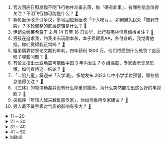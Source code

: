 1. 官方回应日照发现不明飞行物并准备击落，称「确有此事」，有哪些信息值得关注？不明飞行物可能是什么？ [:link:](https://www.zhihu.com/question/583594930)
2. 新轮医保改革引争议，多地回应新医改「个人吃亏」，如何避免民众「被剥夺感」？本轮调整的底层逻辑是什么？ [:link:](https://www.zhihu.com/question/583560461)
3. 伊朗总统莱希将于 2 月 14 日至 16 日访华，此行有哪些信息值得关注？ [:link:](https://www.zhihu.com/question/583563822)
4. 男孩在追求我，约我出去玩剧本杀，本子费跟我AA，各付各的，我觉得他抠。你们觉得我正常吗？ [:link:](https://www.zhihu.com/question/581989296)
5. 姐弟俩靠仿冒论文期刊牟利，四年获利 1800 万，他们将受到什么处罚？这反映了哪些问题？ [:link:](https://www.zhihu.com/question/583613698)
6. 有论文指出土叙地震可能致中国 3 年内发生 7-8 级强震，专家表示无须恐慌，如何看待这一结论？ [:link:](https://www.zhihu.com/question/583555107)
7. 「二胎儿童」将迎来「入学潮」，多地发布 2023 年中小学学位预警，哪些信息值得关注？ [:link:](https://www.zhihu.com/question/583646196)
8. 《三体》的导演杨磊并没有什么厚重的履历，为什么突然能拍出这么好的电视剧？ [:link:](https://www.zhihu.com/question/582218358)
9. 央视评「年轻人越来越反感专家」，你如何看待专家建议？ [:link:](https://www.zhihu.com/question/582958215)
10. 男人戴不戴手表对气质的影响有多大？ [:link:](https://www.zhihu.com/question/451932206)
<details>
<summary>11 ~ 20</summary>

11. 如何评价演员张颂文？ [:link:](https://www.zhihu.com/question/581615044)
12. 《阿凡达2：水之道》密钥再次延期，将延长上映至3月12日，对此你怎么看？ [:link:](https://www.zhihu.com/question/583374712)
13. “师范热”还会持续多久？ [:link:](https://www.zhihu.com/question/552345598)
14. 沙溢在电影《流浪地球 2》中的演技如何？ [:link:](https://www.zhihu.com/question/582402771)
15. 如果把你和 Ta 之间的爱情经历写成一段故事，故事的开头你会怎么去写？ [:link:](https://www.zhihu.com/question/583149939)
16. 原神里为什么没有用来测试技能的木桩？ [:link:](https://www.zhihu.com/question/583592536)
17. 乌拒绝与俄「无条件」谈判，称「只有乌克兰胜利才能结束欧洲战争」，如何看待此番态度？这释放了哪些信号？ [:link:](https://www.zhihu.com/question/583722545)
18. 如何评价原神最新任务《演武传心》？ [:link:](https://www.zhihu.com/question/583403525)
19. 某财经博主因苹果期货走跌决定卖苹果现货，交割 1500 吨后滞销，交易对手是百亿私募，如何看待此事？ [:link:](https://www.zhihu.com/question/583360820)
20. 有哪些装修设计是花钱买教训？ [:link:](https://www.zhihu.com/question/389427209)
</details>
<details>
<summary>21 ~ 30</summary>

21. 如果你有孩子，你会教育她人性本善还是人性本恶？ [:link:](https://www.zhihu.com/question/577468063)
22. 如何看待吴易昺历史性夺冠？ [:link:](https://www.zhihu.com/question/583706093)
23. 如何看待程耳 王一博二次合作人鱼？ [:link:](https://www.zhihu.com/question/583504828)
24. 要原谅曾经伤害过自己的人吗？ [:link:](https://www.zhihu.com/question/583505226)
25. 广西南宁房贷年龄期限可延长至 80 岁，这一规定是否适当？可能会遇到哪些现实问题？ [:link:](https://www.zhihu.com/question/583579872)
26. 捐精会不会加大未来出现近亲结婚的概率？ [:link:](https://www.zhihu.com/question/33255871)
27. 为什么《狂飙》里面的录音笔毁不掉? [:link:](https://www.zhihu.com/question/583044554)
28. 情人节期间女性预订酒店金额比男性高近 3 成， 且女性用户比男性用户更愿意为浪漫买单，如何看待此事? [:link:](https://www.zhihu.com/question/583551894)
29. 电影《黑豹 2》上映 4 天总票房破 5000 万，如何评价这部电影？ [:link:](https://www.zhihu.com/question/583273431)
30. 为什么二战末期大量德军会选择向美军投降，而不是脱下军装回到家乡呢？ [:link:](https://www.zhihu.com/question/517551648)
</details>
<details>
<summary>31 ~ 40</summary>

31. 男子高铁上抽烟致列车减速停站，家属称「他又没有杀人，至于吗」，后续如何处理？这起到什么警示作用？ [:link:](https://www.zhihu.com/question/583170276)
32. 女工人干活时在厕所 5 分钟产子，夫妻双方均未察觉怀孕，如何看待此事？怎样从医学角度分析？ [:link:](https://www.zhihu.com/question/582956082)
33. 如何评价《中国奇谭》第八集《玉兔》? [:link:](https://www.zhihu.com/question/579004908)
34. 华为表示「在与 ChatGPT 相关的大模型领域早有布局，正通过建立联合体推动产业化」，透露哪些信息？ [:link:](https://www.zhihu.com/question/583147981)
35. 国台办称「由于民进党当局阻挡，大陆吊唁星云法师代表团无法赴台 」，对台当局这一行为如何评价？ [:link:](https://www.zhihu.com/question/583347028)
36. 米哈游新作《崩坏：星穹铁道》是否有成为现象级的潜质？ [:link:](https://www.zhihu.com/question/531184369)
37. 一味的去迎合别人，真的能维持友谊吗? [:link:](https://www.zhihu.com/question/576407365)
38. 《流浪地球 2》中，为什么 2044 年空间站被炸了会原地坠落？ [:link:](https://www.zhihu.com/question/580194787)
39. 加拿大称美军战机于 11 日在加领空击落「飞行物」，有哪些值得关注的信息？ [:link:](https://www.zhihu.com/question/583547744)
40. 22-23 赛季 NBA 湖人 109:103 勇士，三新援合砍 31 分，如何评价这场比赛？ [:link:](https://www.zhihu.com/question/583546788)
</details>
<details>
<summary>41 ~ 50</summary>

41. 一个女生怎么变得更优秀? [:link:](https://www.zhihu.com/question/583457896)
42. 殷野王真的能接灭绝师太三掌吗？ [:link:](https://www.zhihu.com/question/582050248)
43. 国内哪个男演员适合演《三体》里的章北海？ [:link:](https://www.zhihu.com/question/540660135)
44. 未来，哪个行业比较吃香？ [:link:](https://www.zhihu.com/question/324178166)
45. 曾经的「留守儿童」成为年轻一代务工者，自己「辛苦一点也要带孩子出去」，如何看待这代人的选择？ [:link:](https://www.zhihu.com/question/582971445)
46. 既然自热食品一加热就会产生大量的一氧化碳，那么天天吃安全吗？ [:link:](https://www.zhihu.com/question/583236634)
47. 2023 有什么长续航的笔记本电脑推荐？ [:link:](https://www.zhihu.com/question/582346143)
48. 昆虫演化真的符合进化论吗？ [:link:](https://www.zhihu.com/question/583142351)
49. 俄媒称「北溪」管道爆炸 3 个月前，美德军机频现附近海域，超低空飞行并关闭了应答机，哪些信息值得关注？ [:link:](https://www.zhihu.com/question/583397449)
50. 台亲绿名嘴称「台导弹名列前茅，可是不能讲」，如何评价台湾导弹的实力？ [:link:](https://www.zhihu.com/question/583391351)
</details><details>
<summary>bilibili</summary>

1. 我们复刻了一道米其林三星招牌菜！ [:link:](//www.bilibili.com/video/BV1V84y1V7En)
2. 中国富豪大换血，十大富豪，你还认识谁？ [:link:](//www.bilibili.com/video/BV1hs4y1e7LV)
3. “我觉得他在占便宜”好人被枪指着，已经是常态 [:link:](//www.bilibili.com/video/BV1dM411Y7Uj)
4. 一杆进七个！当九球天后遇上高速摄影机，谁会更胜一筹？ [:link:](//www.bilibili.com/video/BV1rT411Q7DN)
5. 糖果、果冻、小药片......“黑心毒贩”货源大揭秘 >> [:link:](//www.bilibili.com/video/BV1Kv4y1t7cW)
6. 给流浪猫制作冬季大型饮水器 [:link:](//www.bilibili.com/video/BV1y8411T7h5)
7. 《崩坏：星穹铁道》白露角色PV——「天干物燥」 [:link:](//www.bilibili.com/video/BV1n84y1G7HE)
8. 【猛男版】新宝岛丨竖屏重制，史诗级更新 [:link:](//www.bilibili.com/video/BV1314y1c7gh)
9. 老MC玩家的热爱岂是你网易能代理的?! [:link:](//www.bilibili.com/video/BV1rd4y1n7Hc)
10. 鹅鸭傻 [:link:](//www.bilibili.com/video/BV1Q14y1F7B2)
<details>
<summary>11 ~ 20</summary>

11. 朋友永远都是游戏最高“配置” [:link:](//www.bilibili.com/video/BV15D4y1K7cC)
12. 专业偷子 [:link:](//www.bilibili.com/video/BV1584y1V7uM)
13. 这 是......转 生 大 肠 [:link:](//www.bilibili.com/video/BV13Y411i7ii)
14. “花儿为什么那样红？” [:link:](//www.bilibili.com/video/BV1RY411v7WM)
15. 汉服在国外，给外国人体验汉服 [:link:](//www.bilibili.com/video/BV1jR4y1B7tW)
16. 跳着健康健身的阳康比心舞，心情无比畅通比❤ [:link:](//www.bilibili.com/video/BV18G4y1N7h7)
17. 我们花费五年时间收集打磨，感受这召唤师操作的大气磅礴与刀尖舞蹈吧！ [:link:](//www.bilibili.com/video/BV1uA411z7XC)
18. 放眼综艺界是炸裂的程度！10个艺人种地半年的奇葩综艺《种地吧》 [:link:](//www.bilibili.com/video/BV1us4y1e7Bw)
19. 我把经典游戏都速通了一遍？？ [:link:](//www.bilibili.com/video/BV1RR4y1z7Hv)
20. 叠 甲 圣 经 [:link:](//www.bilibili.com/video/BV1hM411Y7XL)
</details>
<details>
<summary>21 ~ 30</summary>

21. 《官  宣》 [:link:](//www.bilibili.com/video/BV1T84y1V7Tz)
22. 夏叔是什么级别的厨师？ [:link:](//www.bilibili.com/video/BV11A411B7nw)
23. 他一元中满命，我一抽送寿命 3 [:link:](//www.bilibili.com/video/BV14T411Q7PB)
24. 拒绝答辩，吃点好的！漫威零差评佳作《马面雷神》 [:link:](//www.bilibili.com/video/BV1VG4y1K7Nu)
25. “可惜了，这么过瘾的台词再也没有了！” [:link:](//www.bilibili.com/video/BV1Rv4y147Fm)
26. 乱世腾龙、再造河山，土耳其国父：凯末尔【历史调研室37】 [:link:](//www.bilibili.com/video/BV18d4y1J7W3)
27. 是的，我们有一个私生女 [:link:](//www.bilibili.com/video/BV1a8411T7Ld)
28. 【vlog】我们应该是全网第一个拥有形象代言人的频道了！ [:link:](//www.bilibili.com/video/BV1ov4y147mH)
29. 我给自己的免费游戏做了个外挂！ [:link:](//www.bilibili.com/video/BV12G4y1U7CL)
30. 【原神动画】这玩意比神之眼好用多了 [:link:](//www.bilibili.com/video/BV1Rj411K7n5)
</details>
<details>
<summary>31 ~ 40</summary>

31. 美国最贵牛排店VS最便宜牛排！！价格相差40倍，值得吗？ [:link:](//www.bilibili.com/video/BV19Y411v778)
32. 硬件攻击 我的世界永恒的MC生存 二周目EP15 [:link:](//www.bilibili.com/video/BV1fY411v7EN)
33. 今天店里来了一位并不受欢迎的客人，是谁穿过大雨？又是谁留在童年.. [:link:](//www.bilibili.com/video/BV1HT411R7Zq)
34. “你已经证明了你的决心，那么，也让你见证一下我的意志吧” [:link:](//www.bilibili.com/video/BV1X54y1N75y)
35. 这游戏总不能是个音游吧？ [:link:](//www.bilibili.com/video/BV1bY411i7kR)
36. 【定格动画】爆肝挑战地表最重组合金刚藏玩阁冲云霄终极大合体 [:link:](//www.bilibili.com/video/BV1pR4y1q7XH)
37. 【4K60FPS】火星哥Bruno Mars《Uptown Funk》神级现场！真的这么丝滑吗 [:link:](//www.bilibili.com/video/BV1WT411Q7Nx)
38. 【时代少年团】《乌托邦少年》欢乐小卡游戏 [:link:](//www.bilibili.com/video/BV1kv4y1477Q)
39. 【探店又被拒？？？前后双标】448元 广州保利洲际酒店 [:link:](//www.bilibili.com/video/BV17s4y1e7XH)
40. 恶到必除 [:link:](//www.bilibili.com/video/BV15s4y1e73M)
</details>
<details>
<summary>41 ~ 50</summary>

41. 【原神剧场】空的恋爱摇摆~！ [:link:](//www.bilibili.com/video/BV11G4y1N7KZ)
42. 单车独闯黑龙江，轮胎报废跑了两个县城也没买到，摸黑在路边雪地露营 [:link:](//www.bilibili.com/video/BV1ZR4y1q7qM)
43. 【学医致用】瘦了60斤后，终于明白怎么才瘦的快了！I 看了这个视频让你暴瘦10斤！ [:link:](//www.bilibili.com/video/BV1c14y1c74u)
44. 如何用面包车，跑赢GTR？ [:link:](//www.bilibili.com/video/BV1z8411T7Tx)
45. 【基德】土叙地震全面报告：天灾叠加人祸，双标的救援 [:link:](//www.bilibili.com/video/BV1cs4y1e7ty)
46. 他为保护邮件安全，与劫匪搏斗，手筋被砍断，头骨被打破…… [:link:](//www.bilibili.com/video/BV1h8411T7Gv)
47. 没错，这里就是我的家乡：京海市。 [:link:](//www.bilibili.com/video/BV1484y1V7wb)
48. 4J车厘子有多大？你买的车厘子缩水了吗？【慧小媛】 [:link:](//www.bilibili.com/video/BV1mD4y1A7GN)
49. “读孙子兵法,品启强人生” [:link:](//www.bilibili.com/video/BV1MG4y1S7cm)
50. 本来挺喜欢塑料小人的 [:link:](//www.bilibili.com/video/BV1bM411Y7Xz)
</details>
<details>
<summary>51 ~ 60</summary>

51. 校长是懂针对的 [:link:](//www.bilibili.com/video/BV1FM411P7ta)
52. 想做我高启强的baby吗？ [:link:](//www.bilibili.com/video/BV1mD4y1A76T)
53. 我打你行.    别人骂你不行.        -赵德柱 [:link:](//www.bilibili.com/video/BV1yT411R7Uf)
54. 超硬核解析！菩萨变美女的考验，佛道两家的顶级博弈 [:link:](//www.bilibili.com/video/BV1Fe4y1w7ue)
55. 【鱼肉肉】（鸡）极乐净土 [:link:](//www.bilibili.com/video/BV18R4y1q7Ua)
56. 评分7.4！回光返照or同行衬托！诚实吐槽柯南M25万圣节的新娘！ [:link:](//www.bilibili.com/video/BV16A411m7Mx)
57. 当开锁的遇上卖锁的 [:link:](//www.bilibili.com/video/BV1fM4y1D7kY)
58. 小手一指 rap开始  反向变身  返璞归真 [:link:](//www.bilibili.com/video/BV1ZM411Y7sD)
59. 我们在一起啦！ [:link:](//www.bilibili.com/video/BV1jx4y1V7hH)
60. 等等..！猜拳好像不是用脚玩的吧！？.. [:link:](//www.bilibili.com/video/BV1nM4y1Q7Hw)
</details>
<details>
<summary>61 ~ 70</summary>

61. 【纪念唐小强】谨以此片，纪念陪伴了我们五季的唐大哥 [:link:](//www.bilibili.com/video/BV1a54y1N7Cr)
62. 在自律和自觉中选择了自尽 [:link:](//www.bilibili.com/video/BV1Yv4y1477X)
63. 三个女人联手，改写欧洲历史！《叶卡捷琳娜》P4 [:link:](//www.bilibili.com/video/BV1bT411R7DU)
64. 中国小伙震碎韩娱？我从来没看过这么好笑的综艺！ [:link:](//www.bilibili.com/video/BV1TG4y1K72A)
65. 我拍了个全B站画质最差劲的视频 [:link:](//www.bilibili.com/video/BV1te4y1P75r)
66. 【不齐舞团】⚡新 宝 岛⚡叔叔版 久等了~ [:link:](//www.bilibili.com/video/BV1H54y1N7ck)
67. 试吃冰岛腌海雀！臭味秒杀鲱鱼罐头！到底有多恐怖？ [:link:](//www.bilibili.com/video/BV1ZM4y1D7G9)
68. 张楚岚内心独白直接封神！“我就是要你们亲手送走陈朵…”【一人之下5】 [:link:](//www.bilibili.com/video/BV1k8411u78z)
69. 耗时十年！全世界首发！中国JO厨独立制作《JOJO的奇妙冒险》1-6部所有OP中文版 完结纪念 [:link:](//www.bilibili.com/video/BV13G4y1K7aw)
70. 南方人和北方人互换饮食是什么体验？ [:link:](//www.bilibili.com/video/BV1me4y1A7LK)
</details>
<details>
<summary>71 ~ 80</summary>

71. 眼睛里的绿宝石 [:link:](//www.bilibili.com/video/BV18y4y1Q7uF)
72. 全程爆燃！四首连弹，定有你喜欢的燃曲！Lose Control，精卫，cure for me ，Empty Love超燃吉他改编！ [:link:](//www.bilibili.com/video/BV1nA411B78E)
73. 17年怀孕11次！顶级女艺术家，背后有多辛酸？！【透明的她04】 [:link:](//www.bilibili.com/video/BV1d54y1N7zR)
74. 这碗拉面真变态！没有面条全是菜？ [:link:](//www.bilibili.com/video/BV1Dd4y1J7xr)
75. 这样做出来的方便面也太美味了吧！ [:link:](//www.bilibili.com/video/BV1ed4y1J7Tr)
76. 【散人】神作！浪漫悬疑《海市蜃楼之馆》 千年悲剧与救赎（已更新至P4） [:link:](//www.bilibili.com/video/BV1Wx4y1V7TC)
77. 告诉老默，我想吃原味鸡了 [:link:](//www.bilibili.com/video/BV1oA411B7q6)
78. “就喜欢这种有病的猫！” [:link:](//www.bilibili.com/video/BV1Jd4y1J7My)
79. 没事儿别在海边许愿，万一它就实现了呢 [:link:](//www.bilibili.com/video/BV1y84y1G7eF)
80. 他带着超越自我使命感，游走在死亡边缘，拯救无数生命。 [:link:](//www.bilibili.com/video/BV1TG4y1K7zs)
</details>
<details>
<summary>81 ~ 90</summary>

81. 挑战让我爸cos我喜欢的角色：瓦尔特·杨 [:link:](//www.bilibili.com/video/BV1eM4y1Q7cA)
82. 最“短命”的网红小吃，曾经排队疯抢，如今怎么样了？？？ [:link:](//www.bilibili.com/video/BV1M24y1q7Mp)
83. 一场饭局带你经略什么叫不懂事！！ [:link:](//www.bilibili.com/video/BV1o54y1P7AT)
84. 夜深人静！来一块香喷喷的大棒骨吧！【小傲想吃饭5#】 [:link:](//www.bilibili.com/video/BV1hT411Q78J)
85. 400块买了个神之眼 [:link:](//www.bilibili.com/video/BV1GM411Y7FP)
86. 看几遍都觉得好笑哈哈哈哈 [:link:](//www.bilibili.com/video/BV1Bj411M7bz)
87. 大堂经理遭遇史上最大打击 [:link:](//www.bilibili.com/video/BV1Q24y1W7ns)
88. 有你在身边多乐趣 [:link:](//www.bilibili.com/video/BV16M411v7EL)
89. 光镊的原理：光为啥可以困住粒子？ [:link:](//www.bilibili.com/video/BV1Gj411T7TC)
90. 小伙用小石子抖出二次元人物画像 [:link:](//www.bilibili.com/video/BV1ZD4y1A7j1)
</details>
<details>
<summary>91 ~ 100</summary>

91. 《 西 楚 高 达 》 [:link:](//www.bilibili.com/video/BV1Sj411P7Wj)
92. 芬兰家人被中式千层蜜枣酥惊到目瞪口呆！荷花酥枣花酥美到迷糊！新旗袍长衫惊艳出场拍不停！咸甜汤圆大战！ [:link:](//www.bilibili.com/video/BV1NG4y1P7cA)
93. 被狗撵上树了该怎么办？在线等  急！！！ [:link:](//www.bilibili.com/video/BV1cT411Q7FG)
94. 耗时432小时，我终于零氪通关了造梦西游3！ [:link:](//www.bilibili.com/video/BV1J54y1N7fb)
95. “终于明白这剧凭啥封神了，这台词也太顶了！” [:link:](//www.bilibili.com/video/BV1WR4y1q7Pj)
96. 这张脸是不是退圈了啊？！笑死…原来他们在古早剧里也曾惊艳过的！！ [:link:](//www.bilibili.com/video/BV1a84y1V7dH)
97. 【我独自成神】一口气看到爽！集结众神！决战末世！ [:link:](//www.bilibili.com/video/BV1Jv4y147Bc)
98. 僵尸：给植物一点小小的震撼！ [:link:](//www.bilibili.com/video/BV1LG4y1S7zm)
99. 12块钱自助东北盒饭,半夜十点人山人海! 美女一口气吃三碗! [:link:](//www.bilibili.com/video/BV1fD4y1A75q)
100. 朋友过年问我借10万块钱，我为什么没借？！ [:link:](//www.bilibili.com/video/BV1Dv4y147KC)
</details></details>